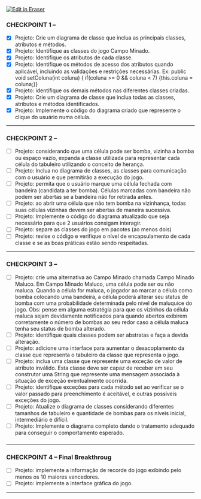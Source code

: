 <p><a target="_blank" href="https://app.eraser.io/workspace/r0Ycd1dM9fH9k5vtRZ8n" id="edit-in-eraser-github-link"><img alt="Edit in Eraser" src="https://firebasestorage.googleapis.com/v0/b/second-petal-295822.appspot.com/o/images%2Fgithub%2FOpen%20in%20Eraser.svg?alt=media&amp;token=968381c8-a7e7-472a-8ed6-4a6626da5501"></a></p>

### CHECKPOINT 1 –
- [x] Projeto: Crie um diagrama de classe que inclua as principais classes, atributos e métodos. 
- [x] Projeto: Identifique as classes do jogo Campo Minado. 
- [x] Projeto: Identifique os atributos de cada classe. 
- [x] Projeto: Identifique os métodos de acesso dos atributos quando aplicável, incluindo as validações e restrições necessárias.
Ex: public void setColuna(int coluna) { if(coluna >= 0 && coluna < 7) {this.coluna = coluna;}} 
- [x] Projeto: identifique os demais métodos nas diferentes classes criadas. 
- [x] Projeto: Crie um diagrama de classe que inclua todas as classes, atributos e métodos identificados. 
- [x] Projeto: Implemente o código do diagrama criado que represente o clique do usuário numa célula.
---

### CHECKPOINT 2 –
- [ ] Projeto: considerando que uma célula pode ser bomba, vizinha a bomba ou espaço vazio, expanda a classe utilizada para representar cada célula do tabuleiro utilizando o conceito de herança. 
- [ ] Projeto: Inclua no diagrama de classes, as classes para comunicação com o usuário e que permitirão a execução do jogo. 
- [ ] Projeto: permita que o usuário marque uma célula fechada com bandeira (candidata a ter bomba). Células marcadas com bandeira não podem ser abertas se a bandeira não for retirada antes. 
- [ ] Projeto: ao abrir uma célula que não tem bomba na vizinhança, todas suas células vizinhas devem ser abertas de maneira sucessiva. 
- [ ] Projeto: Implemente o código do diagrama atualizado que seja necessário para que 2 usuários consigam interagir. 
- [ ] Projeto: separe as classes do jogo em pacotes (ao menos dois) 
- [ ] Projeto: revise o código e verifique o nível de encapsulamento de cada classe e se as boas práticas estão sendo respeitadas.
---

### CHECKPOINT 3 –
- [ ] Projeto: crie uma alternativa ao Campo Minado chamada Campo Minado Maluco. Em Campo Minado Maluco, uma célula pode ser ou não maluca. Quando a célula for maluca, o jogador ao marcar a célula como bomba colocando uma bandeira, a célula poderá alterar seu status de bomba com uma probabilidade determinada pelo nível de maluquice do jogo.
 Obs: pense em alguma estratégia para que os vizinhos da célula maluca sejam devidamente notificados para quando abertos exibirem corretamente o número de bombas ao seu redor caso a célula maluca tenha seu status de bomba alterado.
- [ ] Projeto: identifique quais classes podem ser abstratas e faça a devida alteração. 
- [ ] Projeto: adicione uma interface para aumentar o desacoplamento da classe que representa o tabuleiro da classe que representa o jogo. 
- [ ] Projeto: inclua uma classe que represente uma exceção de valor de atributo inválido. Esta classe deve ser capaz de receber em seu construtor uma String que represente uma mensagem associada à situação de exceção eventualmente ocorrida. 
- [ ] Projeto: identifique exceções para cada método set ao verificar se o valor passado para preenchimento é aceitável, e outras possíveis exceções do jogo. 
- [ ] Projeto: Atualize o diagrama de classes considerando diferentes tamanhos de tabuleiro e quantidade de bombas para os níveis inicial, intermediário e difícil. 
- [ ] Projeto: Implemente o diagrama completo dando o tratamento adequado para conseguir o comportamento esperado.
### 
---

### CHECKPOINT 4 – Final Breakthroug
- [ ] Projeto: implemente a informação de recorde do jogo exibindo pelo menos os 10 maiores vencedores. 
- [ ] Projeto: implemente a interface gráfica do jogo.
---




<!--- Eraser file: https://app.eraser.io/workspace/r0Ycd1dM9fH9k5vtRZ8n --->